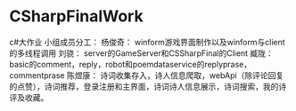 # CSharpFinalWork
c#大作业
小组成员分工：
杨俊奇：
winform游戏界面制作以及winform与client的多线程调用
刘骁：
server的GameServer和CSSharpFinal的Client
臧陇：
basic的comment，reply，robot和poemdataservice的replyprase，commentprase
陈煜康：
诗词收集存入，诗人信息爬取，webApi（除评论回复的点赞），诗词推荐，登录注册和主界面，诗词诗人信息展示，诗词搜索，我的诗评及收藏。
